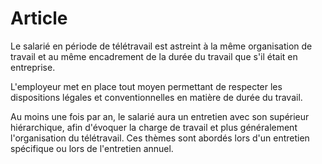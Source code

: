 # Article

Le salarié en période de télétravail est astreint à la même organisation de travail et au même encadrement de la durée du travail que s'il était en entreprise.

L'employeur met en place tout moyen permettant de respecter les dispositions légales et conventionnelles en matière de durée du travail.

Au moins une fois par an, le salarié aura un entretien avec son supérieur hiérarchique, afin d'évoquer la charge de travail et plus généralement l'organisation du télétravail. Ces thèmes sont abordés lors d'un entretien spécifique ou lors de l'entretien annuel.

